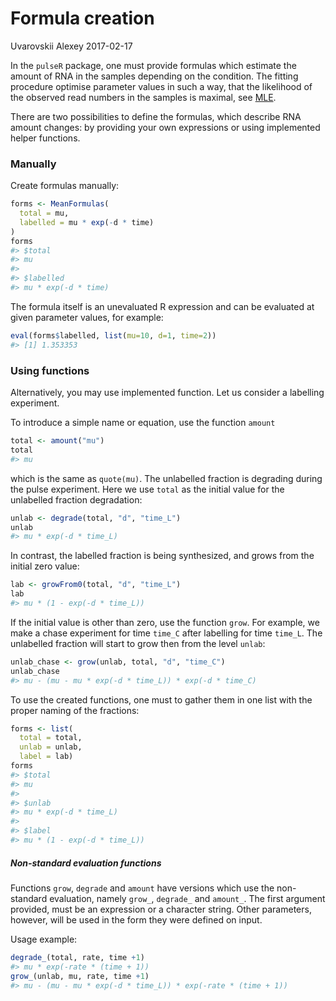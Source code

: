 Formula creation
================
Uvarovskii Alexey
2017-02-17

In the `pulseR` package, one must provide formulas which estimate the amount of RNA in the samples depending on the condition. The fitting procedure optimise parameter values in such a way, that the likelihood of the observed read numbers in the samples is maximal, see [MLE](https://en.wikipedia.org/wiki/Maximum_likelihood_estimation).

There are two possibilities to define the formulas, which describe RNA amount changes: by providing your own expressions or using implemented helper functions.

### Manually

Create formulas manually:

``` r
forms <- MeanFormulas(
  total = mu,
  labelled = mu * exp(-d * time)
)
forms
#> $total
#> mu
#> 
#> $labelled
#> mu * exp(-d * time)
```

The formula itself is an unevaluated R expression and can be evaluated at given parameter values, for example:

``` r
eval(forms$labelled, list(mu=10, d=1, time=2))
#> [1] 1.353353
```

### Using functions

Alternatively, you may use implemented function. Let us consider a labelling experiment.

To introduce a simple name or equation, use the function `amount`

``` r
total <- amount("mu")
total
#> mu
```

which is the same as `quote(mu)`. The unlabelled fraction is degrading during the pulse experiment. Here we use `total` as the initial value for the unlabelled fraction degradation:

``` r
unlab <- degrade(total, "d", "time_L")
unlab
#> mu * exp(-d * time_L)
```

In contrast, the labelled fraction is being synthesized, and grows from the initial zero value:

``` r
lab <- growFrom0(total, "d", "time_L")
lab
#> mu * (1 - exp(-d * time_L))
```

If the initial value is other than zero, use the function `grow`. For example, we make a chase experiment for time `time_C` after labelling for time `time_L`. The unlabelled fraction will start to grow then from the level `unlab`:

``` r
unlab_chase <- grow(unlab, total, "d", "time_C")
unlab_chase
#> mu - (mu - mu * exp(-d * time_L)) * exp(-d * time_C)
```

To use the created functions, one must to gather them in one list with the proper naming of the fractions:

``` r
forms <- list(
  total = total,
  unlab = unlab,
  label = lab)
forms
#> $total
#> mu
#> 
#> $unlab
#> mu * exp(-d * time_L)
#> 
#> $label
#> mu * (1 - exp(-d * time_L))
```

##### Non-standard evaluation functions

Functions `grow`, `degrade` and `amount` have versions which use the non-standard evaluation, namely `grow_`, `degrade_` and `amount_`. The first argument provided, must be an expression or a character string. Other parameters, however, will be used in the form they were defined on input.

Usage example:

``` r
degrade_(total, rate, time +1)
#> mu * exp(-rate * (time + 1))
grow_(unlab, mu, rate, time +1)
#> mu - (mu - mu * exp(-d * time_L)) * exp(-rate * (time + 1))
```
